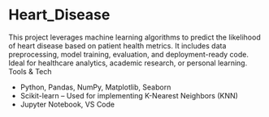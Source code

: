 # Heart_Disease
This project leverages machine learning algorithms to predict the likelihood of heart disease based on patient health metrics. It includes data preprocessing, model training, evaluation, and deployment-ready code. Ideal for healthcare analytics, academic research, or personal learning.
Tools & Tech
- Python, Pandas, NumPy, Matplotlib, Seaborn
- Scikit-learn – Used for implementing K-Nearest Neighbors (KNN)
- Jupyter Notebook, VS Code


